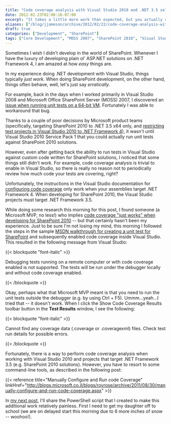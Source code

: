 ```yaml
---
title: "Code coverage analysis with Visual Studio 2010 and .NET 3.5 solutions (e.g. SharePoint 2010)"
date: 2012-02-23T02:08:16-07:00
excerpt: "It takes a little more work than expected, but you actually can \"have your cake and eat it too\" when it comes to Visual Studio 2010 code coverage analysis and .NET Framework 3.5 solutions (e.g. SharePoint 2010)."
aliases: ["/blog/jjameson/archive/2012/02/22/code-coverage-analysis-with-visual-studio-2010-and-net-3.aspx", "/blog/jjameson/archive/2012/02/23/code-coverage-analysis-with-visual-studio-2010-and-net-3.aspx"]
draft: true
categories: ["Development", "SharePoint"]
tags: ["Core Development", "MOSS 2007", "SharePoint 2010", "Visual Studio"]
---
```


Sometimes I wish I didn't develop in the world of SharePoint. Whenever I  	have the luxury of developing plain ol' ASP.NET solutions on .NET Framework  	4, I am amazed at how *easy* things are.

In my experience doing .NET development with Visual Studio, things typically 	*just work*. When doing SharePoint development, on the other hand, things  	often behave, well, let's just say *erratically*.

For example, back in the days when I worked primarily in Visual Studio 2008  	and Microsoft Office SharePoint Server (MOSS) 2007, I discovered an 	[issue when running unit tests on a 64-bit VM](/blog/jjameson/2009/10/08/web-application-at-could-not-be-found-error-on-moss-2007-x64). Fortunately I was able to  	workaround that bug.

Thanks to a couple of poor decisions by Microsoft product teams (specifically,  	targeting SharePoint 2010 to .NET 3.5 x64 only, and 	[restricting test projects in Visual Studio 2010 to .NET Framework 4](/blog/jjameson/2010/04/28/test-projects-in-visual-studio-2010-must-target-net-framework-4)), it  	wasn't until Visual Studio 2010 Service Pack 1 that you could actually run unit  	tests against SharePoint 2010 solutions.

However, even after getting back the ability to run tests in Visual Studio  	against custom code written for SharePoint solutions, I noticed that some things  	still didn't work. For example, code coverage analysis is trivial to enable  	in Visual Studio, so there is really no reason not to periodically review how  	much code your tests are covering, right?

Unfortunately, the instructions in the Visual Studio documentation for 	[configuring
code coverage](http://msdn.microsoft.com/en-us/library/dd504821.aspx) only work when your assemblies target .NET Framework 4. When  	developing for SharePoint 2010, the Visual Studio projects must target .NET  	Framework 3.5.

While doing some research this morning for this post, I found someone (a  	Microsoft MVP, no less!) who implies 	[code coverage "just works" when developing for SharePoint 2010](https://msmvps.com/blogs/sundar_narasiman/archive/2011/11/16/enabling-code-coverage-for-sharepoint-2010-automated-unit-tests.aspx) -- but that  	certainly hasn't been my experience. Just to be sure I'm not losing my mind,  	this morning I followed the steps in the sample 	[MSDN walkthrough
for creating a unit test for SharePoint](http://msdn.microsoft.com/en-us/library/gg599006.aspx) and subsequently enabled code coverage  	inside Visual Studio. This resulted in the following message from Visual Studio:

{{< blockquote "font-italic" >}}

Debugging tests running on a remote computer or with code coverage enabled is not supported. The tests will be run under the debugger locally and without code coverage enabled.

{{< /blockquote >}}

Okay, perhaps what that Microsoft MVP meant is that you need to run the unit  	tests outside the debugger (e.g. by using Ctrl + F5). Ummm...yeah...I tried  	that -- it doesn't work. When I click the Show Code Coverage Results toolbar  	button in the **Test Results** window, I see the following:

{{< blockquote "font-italic" >}}

Cannot find any coverage data (.coverage or .coveragexml) files. Check test run details for possible errors.

{{< /blockquote >}}

Fortunately, there is a way to perform code coverage analysis when working  	with Visual Studio 2010 and projects that target .NET Framework 3.5 (e.g. SharePoint  	2010 solutions). However, you have to resort to some command-line tools, as  	described in the following post:

{{< reference title="Manually Configure and Run code Coverage" linkHref="http://blogs.microsoft.co.il/blogs/royrose/archive/2011/08/30/manually-configure-and-run-code-coverage.aspx" >}}

In 	[my next post](/blog/jjameson/2012/02/23/use-powershell-to-alleviate-the-pain-of-code-coverage-analysis), I'll share the PowerShell script that I created to make this  	additional work relatively painless. First I need to get my daughter off to  	school (we are on delayed start this morning due to 6 more inches of snow --  	woohoo!).

